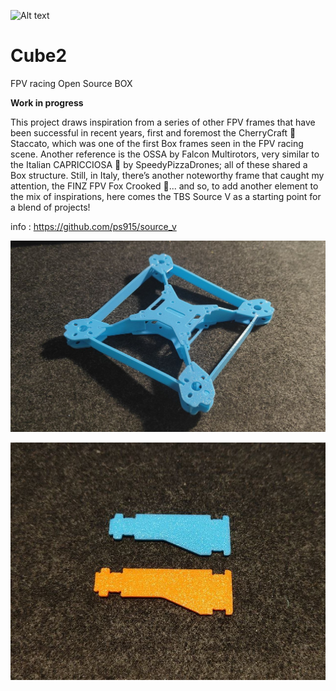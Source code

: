 
![Alt text](https://github.com/Cube-oo/Cube2/blob/main/Cube2_Pic1.png?raw=true)

# Cube2
FPV racing Open Source BOX

<b>Work in progress</b>

This project draws inspiration from a series of other FPV frames that have been successful in recent years, first and foremost the CherryCraft 🍒 Staccato, which was one of the first Box frames seen in the FPV racing scene.
Another reference is the OSSA by Falcon Multirotors, very similar to the Italian CAPRICCIOSA 🍕 by SpeedyPizzaDrones; all of these shared a Box structure. Still, in Italy, there’s another noteworthy frame that caught my attention, the FINZ FPV Fox Crooked 🦊... and so, to add another element to the mix of inspirations, here comes the TBS Source V as a starting point for a blend of projects!

info :  https://github.com/ps915/source_v


![Alt text](https://github.com/Cube-oo/Cube2/blob/main/Cube2_Pic2.jpg?raw=true)

![Alt text](https://github.com/Cube-oo/Cube2/blob/main/Cube2_Pic3.jpg?raw=true)
